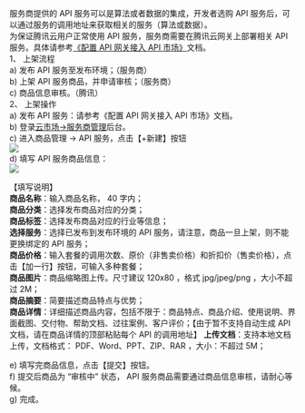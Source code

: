 服务商提供的 API 服务可以是算法或者数据的集成，开发者选购 API 服务后，可以通过服务的调用地址来获取相关的服务（算法或数据）。  
为保证腾讯云用户正常使用 API 服务，服务商需要在腾讯云网关上部署相关 API 服务。具体请参考[《配置 API 网关接入 API 市场》](https://cloud.tencent.com/document/product/306/13034)文档。   
1、	上架流程   
a)	发布 API 服务至发布环境；（服务商）   
b)	上架 API 服务商品，并申请审核；（服务商）   
c)	商品信息审核。（腾讯）    
2、	上架操作  
a)	发布 API 服务：请参考《配置 API 网关接入 API 市场》文档。  
b)	登录[云市场->服务商管理](https://console.cloud.tencent.com/serviceprovider/goods/api)后台。  
c)	进入商品管理 -> API 服务，点击【+新建】按钮    
![](//mc.qcloudimg.com/static/img/c3f3bce8487fc2dd0d3b7d3168ac517f/image.png)  
d)	填写 API 服务商品信息：  
![](//mc.qcloudimg.com/static/img/20ada80246bbd1e005f3dcea01926f6e/image.png)  
 
【填写说明】  
**商品名称**：输入商品名称， 40 字内；  
**商品分类**：选择发布商品对应的分类；  
**商品标签**：选择发布商品对应的行业等信息；  
**选择服务**：选择已发布到发布环境的 API 服务，请注意，商品一旦上架，则不能更换绑定的 API 服务；  
**商品价格**：输入套餐的调用次数、原价（非售卖价格）和折扣价（售卖价格），点击【加一行】按钮，可输入多种套餐；  
**商品图片**：商品缩略图上传。尺寸建议 120x80 ，格式 jpg/jpeg/png ，大小不超过 2M；  
**商品摘要**：简要描述商品特点与优势；   
**商品详情**：详细描述商品内容，包括不限于：商品特点、商品介绍、使用说明、界面截图、交付物、帮助文档、过往案例、客户评价；【由于暂不支持自动生成 API 文档，请在商品详情的顶部粘贴每个 API 的调用地址】
**上传文档**：支持本地文档上传，文档格式： PDF、Word、PPT、ZIP、RAR ，大小：不超过 5M；  
  
e)	填写完商品信息，点击【提交】按钮。     
f)	提交后商品为 “审核中” 状态， API 服务商品需要通过商品信息审核，请耐心等候。   
g)	完成。   
